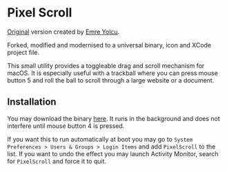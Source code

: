 # Pixel Scroll

[Original](https://github.com/emreyolcu/pixel-scroll) version created by [Emre Yolcu](https://github.com/emreyolcu).

Forked, modified and modernised to a universal binary, icon and XCode project file.

This small utility provides a toggleable drag and scroll mechanism for
macOS. It is especially useful with a trackball where you can press mouse
button 5 and roll the ball to scroll through a large website or a document.

## Installation

You may download the binary
[here](https://github.com/XMhat/PixelScroll/releases). It
runs in the background and does not interfere until mouse button 4 is pressed.

If you want this to run automatically at boot you may go to `System Preferences > Users & Groups > Login Items`
and add `PixelScroll` to the list. If you want
to undo the effect you may launch Activity Monitor, search for `PixelScroll`
and force it to quit.
